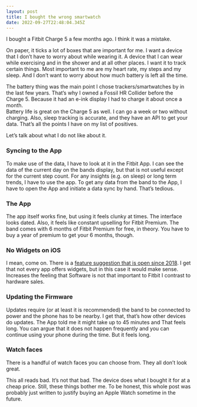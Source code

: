 ```yaml
---
layout: post
title: I bought the wrong smartwatch
date: 2022-09-27T22:48:04.345Z
---
```

I bought a Fitbit Charge 5 a few months ago. I think it was a mistake.

On paper, it ticks a lot of boxes that are important for me. I want a device that I don’t have to worry about while wearing it. A device that I can wear while exercising and in the shower and at all other places. I want it to track certain things. Most important to me are my heart rate, my steps and my sleep. And I don’t want to worry about how much battery is left all the time.

The battery thing was the main point I chose trackers/smartwatches by in the last few years. That’s why I owned a Fossil HR Collider before the Charge 5. Because it had an e-ink display I had to charge it about once a month.  
Battery life is great on the Charge 5 as well.
I can go a week or two without charging. Also, sleep tracking is accurate, and they have an API to get your data. That’s all the points I have on my list of positives.

Let’s talk about what I do not like about it.

### Syncing to the App
To make use of the data, I have to look at it in the Fitbit App. I can see the data of the current day on the bands display, but that is not useful except for the current step count. For any insights (e.g. on sleep) or long term trends, I have to use the app. To get any data from the band to the App, I have to open the App and initiate a data sync by hand. That’s tedious.

### The App
The app itself works fine, but using it feels clunky at times. The interface looks dated. Also, it feels like constant upselling for Fitbit Premium. The band comes with 6 months of Fitbit Premium for free, in theory. You have to buy a year of premium to get your 6 months, though.

### No Widgets on iOS
I mean, come on. There is a [feature suggestion that is open since 2018](https://community.fitbit.com/t5/Feature-Suggestions/IOS-Widget/idi-p/2696940). I get that not every app offers widgets, but in this case it would make sense. Increases the feeling that Software is not that important to Fitbit I contrast to hardware sales.

### Updating the Firmware
Updates require (or at least it is recommended) the band to be connected to power and the phone has to be nearby. I get that, that’s how other devices do updates. The App told me it might take up to 45 minutes and That feels long. You can argue that it does not happen frequently and you can continue using your phone during the time. But it feels long.

### Watch faces
There is a handful of watch faces you can choose from. They all don’t look great.

This all reads bad. It’s not that bad. The device does what I bought it for at a cheap price. Still, these things bother me.
To be honest, this whole post was probably just written to justify buying an Apple Watch sometime in the future.